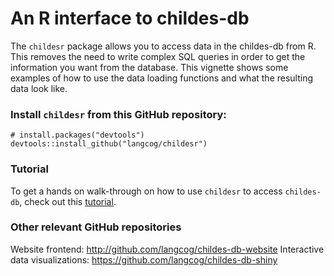 # An R interface to childes-db

The `childesr` package allows you to access data in the childes-db from R. This removes the need to write complex SQL queries in order to get the information you want from the database. This vignette shows some examples of how to use the data loading functions and what the resulting data look like.

### Install `childesr` from this GitHub repository:

```
# install.packages("devtools")
devtools::install_github("langcog/childesr")
```

### Tutorial

To get a hands on walk-through on how to use `childesr` to access `childes-db`, check out this [tutorial](http://childes-db.stanford.edu/api.html). 

### Other relevant GitHub repositories

Website frontend: http://github.com/langcog/childes-db-website 
Interactive data visualizations: https://github.com/langcog/childes-db-shiny 
